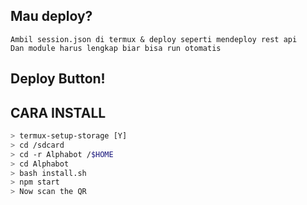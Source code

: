 ## Mau deploy?
```
Ambil session.json di termux & deploy seperti mendeploy rest api
Dan module harus lengkap biar bisa run otomatis

```
## Deploy Button!


## CARA INSTALL

```bash
> termux-setup-storage [Y]
> cd /sdcard
> cd -r Alphabot /$HOME
> cd Alphabot
> bash install.sh 
> npm start
> Now scan the QR
```
